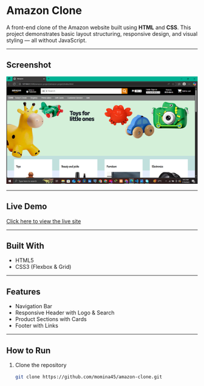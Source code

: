 # Amazon Clone 

A front-end clone of the Amazon website built using **HTML** and **CSS**. This project demonstrates basic layout structuring, responsive design, and visual styling — all without JavaScript.

---

##  Screenshot

![Screenshot](screenshot.png)

---

##  Live Demo

[Click here to view the live site](https://yourusername.github.io/amazon-clone/)

---

##  Built With

- HTML5
- CSS3 (Flexbox & Grid)

---

##  Features

-  Navigation Bar
-  Responsive Header with Logo & Search
-  Product Sections with Cards
-  Footer with Links

---

##  How to Run

1. Clone the repository  
   ```bash
   git clone https://github.com/momina45/amazon-clone.git
